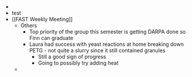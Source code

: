 -
- test
- [[FAST Weekly Meeting]]
	- Others
		- Top priority of the group this semester is getting DARPA done so Finn can graduate
		- Laura had success with yeast reactions at home breaking down PETG - not quite a slurry since it still contained granules
			- Still a good sign of progress
			- Going to possibly try adding heat
	-